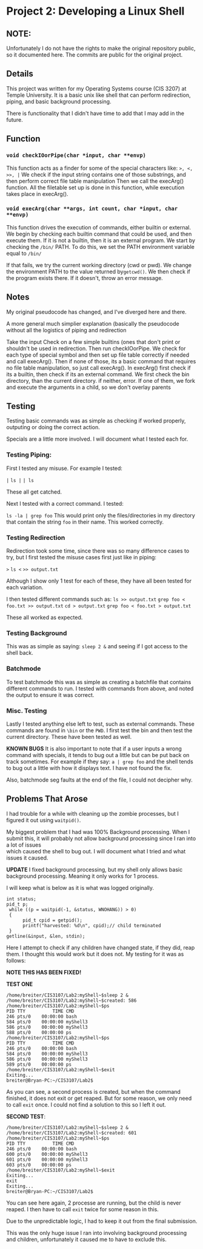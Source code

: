 # Project 2: Developing a Linux Shell

## **NOTE**: 
Unfortunately I do not have the rights to make the original repository public, so it documented here. The commits are public for the original project.


## Details

This project was written for my Operating Systems course (CIS 3207) at Temple University.
It is a basic unix like shell that can perform redirection, piping, and basic background processing.

There is functionality that I didn't have time to add that I may add in the future.


## Function
  ### `void checkIOorPipe(char *input, char **envp)`
  
  This function acts as a finder for some of the special characters like: `>, <, >>, |`
  We check if the input string contains one of those substrings, and then perform correct file table manipulation
  Then we call the execArg() function. All the filetable set up is done in this function, while execution
  takes place in execArg().
  
  ### `void execArg(char **args, int count, char *input, char **envp)`
  
  This function drives the execution of commands, either builtin or external. We begin by checking each builtin command
  that could be used, and then execute them. If it is not a builtin, then it is an external program. We start by checking
  the `/bin/` PATH. To do this, we set the PATH environment variable equal to `/bin/`
  
  If that fails, we try the current working directory (cwd or pwd). We change the environment PATH to the value returned by`getcwd()`. We then
  check if the program exists there. If it doesn't, throw an error message.
  
  ## Notes 
  My original pseudocode has changed, and I've diverged here and there.
  
  A more general much simplier explanation (basically the pseudocode without all the logistics of piping and redirection
  
  Take the input
  Check on a few simple builtins (ones that don't print or shouldn't be used in redirection.
  Then run checkIOorPipe. We check for each type of special symbol and then set up file table correctly if needed and call execArg().
  Then if none of those, its a basic command that requires no file table manipulation, so just call execArg().
  In execArg() first check if its a builtin, then check if its an external command.
  We first check the bin directory, than the current directory. if neither, error.
  If one of them, we fork and execute the arguments in a child, so we don't overlay parents
  
  ## Testing
  Testing basic commands was as simple as checking if worked properly, outputing or doing the correct action.
  
  Specials are a little more involved.
  I will document what I tested each for.
  
  ### Testing Piping:
  First I tested any misuse. For example I tested:
  
  `|`
  `ls |`
  `| ls`
  
  These all get catched.
  
  Next I tested with a correct command. I tested:
  
  `ls -la | grep foo`
  This would print only the files/directories in my directory that contain the string `foo` in their name. This worked correctly.

### Testing Redirection

Redirection took some time, since there was so many difference cases to try, but I first tested the misuse cases first just like in piping:

  `>`
  `ls <`
  `>> output.txt`
  
  Although I show only 1 test for each of these, they have all been tested for each variation.
  
  I then tested different commands such as:
  `ls >> output.txt`
  `grep foo < foo.txt >> output.txt`
  `cd > output.txt`
  `grep foo < foo.txt > output.txt`
  
  These all worked as expected.

### Testing Background
  This was as simple as saying: `sleep 2 &` and seeing if I got access to the shell back.
  
  ### Batchmode
  To test batchmode this was as simple as creating a batchfile that contains different commands to run.
  I tested with commands from above, and noted the output to ensure it was correct.
  
  ### Misc. Testing
  Lastly I tested anything else left to test, such as external commands. These commands are found in `\bin` or the `PWD`.
  I first test the bin and then test the current directory. These have been tested as well.

  **KNOWN BUGS**
  It is also important to note that if a user inputs a wrong command with specials, it tends to bug out a little but can be   put back on track sometimes. For example if they say: `a | grep foo` and the shell tends to bug out a little with how it
  displays text. I have not found the fix.

  Also, batchmode seg faults at the end of the file, I could not decipher why.
  

  ## Problems That Arose

  I had trouble for a while with cleaning up the zombie processes, but I figured it out using `waitpid()`.

  My biggest problem that I had was 100% Background processing. When I submit this, it will probably not allow background processing since I ran into a lot of issues  
  which caused the shell to bug out. I will document what I tried and what issues it caused.

  **UPDATE** I fixed background processing, but my shell only allows basic background processing. Meaning it only works for 1 process.

  I will keep what is below as it is what was logged originally.
  
  ```
  int status;
  pid_t p;
   while ((p = waitpid(-1, &status, WNOHANG)) > 0)
   {
        pid_t cpid = getpid();
        printf("harvested: %d\n", cpid);// child terminated
   }
getline(&input, &len, stdin);
  ```
  Here I attempt to check if any children have changed state, if they did, reap them. I thought this would work but it does not.
  My testing for it was as follows:

  **NOTE THIS HAS BEEN FIXED!**
  
  **TEST ONE**
  ```
  /home/breiter/CIS3107/Lab2:myShell~$sleep 2 &
/home/breiter/CIS3107/Lab2:myShell~$created: 586
/home/breiter/CIS3107/Lab2:myShell~$ps
  PID TTY          TIME CMD
  246 pts/0    00:00:00 bash
  584 pts/0    00:00:00 myShell3
  586 pts/0    00:00:00 myShell3
  588 pts/0    00:00:00 ps
/home/breiter/CIS3107/Lab2:myShell~$ps
  PID TTY          TIME CMD
  246 pts/0    00:00:00 bash
  584 pts/0    00:00:00 myShell3
  586 pts/0    00:00:00 myShell3
  589 pts/0    00:00:00 ps
/home/breiter/CIS3107/Lab2:myShell~$exit
Exiting...
breiter@Bryan-PC:~/CIS3107/Lab2$
  ```
  As you can see, a second process is created, but when the command finished, it does not exit or get reaped. But for some reason, we only need to call `exit` once. I could not find a solution to this so I left it out.
  
  **SECOND TEST**:
  ```
  /home/breiter/CIS3107/Lab2:myShell~$sleep 2 &
/home/breiter/CIS3107/Lab2:myShell~$created: 601
/home/breiter/CIS3107/Lab2:myShell~$ps
  PID TTY          TIME CMD
  246 pts/0    00:00:00 bash
  600 pts/0    00:00:00 myShell3
  601 pts/0    00:00:00 myShell3
  603 pts/0    00:00:00 ps
/home/breiter/CIS3107/Lab2:myShell~$exit
Exiting...
exit
Exiting...
breiter@Bryan-PC:~/CIS3107/Lab2$
  ```
  You can see here again, 2 processe are running, but the child is never reaped. I then have to call `exit` twice for some reason in this.

  Due to the unpredictable logic, I had to keep it out from the final submission.
  
  This was the only huge issue I ran into involving background processing and children, unfortunately it caused me to have to exclude this.
